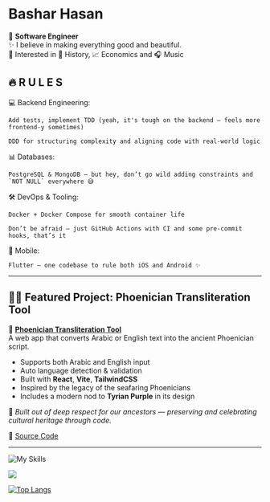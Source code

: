 # Bashar Hasan
🚀 **Software Engineer** <br>
✨ I believe in making everything good and beautiful. <br>
🐥 Interested in 📜 History, 📈 Economics and 🎧 Music <br>


## 🔥 R U L E S

💻 Backend Engineering:

    Add tests, implement TDD (yeah, it's tough on the backend — feels more frontend-y sometimes)

    DDD for structuring complexity and aligning code with real-world logic

📊 Databases:

    PostgreSQL & MongoDB — but hey, don’t go wild adding constraints and `NOT NULL` everywhere 😅

🛠 DevOps & Tooling:

    Docker + Docker Compose for smooth container life  

    Don’t be afraid — just GitHub Actions with CI and some pre-commit hooks, that’s it  

📱 Mobile:

    Flutter — one codebase to rule both iOS and Android ✨


---

## 🧙‍♂️ Featured Project: Phoenician Transliteration Tool

🧭 **[Phoenician Transliteration Tool](https://abstract-333.github.io/phoenician-transliterator/)**  
A web app that converts Arabic or English text into the ancient Phoenician script.

- Supports both Arabic and English input  
- Auto language detection & validation  
- Built with **React**, **Vite**, **TailwindCSS**  
- Inspired by the legacy of the seafaring Phoenicians  
- Includes a modern nod to **Tyrian Purple** in its design  

💬 *Built out of deep respect for our ancestors — preserving and celebrating cultural heritage through code.*

🔗 [Source Code](https://github.com/abstract-333/phoenician-transliterator)

---


![My Skills](https://go-skill-icons.vercel.app/api/icons?i=fastapi,litestar,django,flutter,python,dart,java,cpp,cs,golang,postgresql,mysql,mariadb,redis,mongodb,sqlalchemy,git,githubactions,docker,nginx,swagger,opensource&perline=7)
<a href="https://github.com/abstract-333">
</a>

<a href="https://github.com/abstract-333">
  <img align="center" src="https://github-readme-stats.vercel.app/api/top-langs/?username=abstract-333&layout=compact&theme=tokyonight&repo=github-readme-stats" />
</a>


[![Top Langs](https://komarev.com/ghpvc/?username=abstract-333)](https://github.com/anuraghazra/github-readme-stats)

